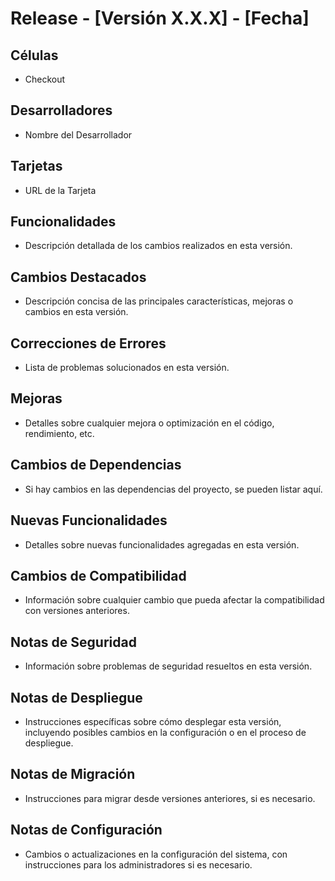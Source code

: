# Release - [Versión X.X.X] - [Fecha]

## Células

- Checkout

## Desarrolladores

- Nombre del Desarrollador

## Tarjetas

- URL de la Tarjeta

## Funcionalidades

- Descripción detallada de los cambios realizados en esta versión.

## Cambios Destacados

- Descripción concisa de las principales características, mejoras o cambios en esta versión.

## Correcciones de Errores

- Lista de problemas solucionados en esta versión.

## Mejoras

- Detalles sobre cualquier mejora o optimización en el código, rendimiento, etc.

## Cambios de Dependencias

- Si hay cambios en las dependencias del proyecto, se pueden listar aquí.

## Nuevas Funcionalidades

- Detalles sobre nuevas funcionalidades agregadas en esta versión.

## Cambios de Compatibilidad

- Información sobre cualquier cambio que pueda afectar la compatibilidad con versiones anteriores.

## Notas de Seguridad

- Información sobre problemas de seguridad resueltos en esta versión.

## Notas de Despliegue

- Instrucciones específicas sobre cómo desplegar esta versión, incluyendo posibles cambios en la configuración o en el proceso de despliegue.

## Notas de Migración

- Instrucciones para migrar desde versiones anteriores, si es necesario.

## Notas de Configuración

- Cambios o actualizaciones en la configuración del sistema, con instrucciones para los administradores si es necesario.
